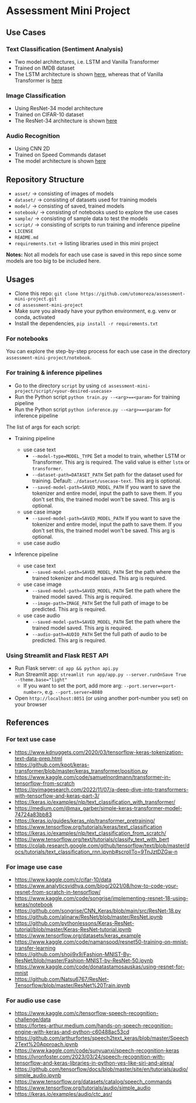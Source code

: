 # Assessment Mini Project

## Use Cases

### Text Classification (Sentiment Analysis)

- Two model architectures, i.e. LSTM and Vanilla Transformer
- Trained on IMDB dataset
- The LSTM architecture is shown [here](./asset/model_lstm.png), whereas that of Vanilla Transformer is [here](./asset/model_transformer.png)

### Image Classification

- Using ResNet-34 model architecture
- Trained on CIFAR-10 dataset
- The ResNet-34 architecture is shown [here](./asset/model_resnet.png)

### Audio Recognition

- Using CNN 2D
- Trained on Speed Commands dataset
- The model architecture is shown [here](./asset/model_audio.png)

## Repository Structure

- `asset/` -> consisting of images of models
- `dataset/` -> consisting of datasets used for training models
- `model/` -> consisting of saved, trained models
- `notebook/` -> consisting of notebooks used to explore the use cases
- `sample/` -> consisting of sample data to test the models
- `script/` -> consisting of scripts to run training and inference pipeline
- `LICENSE`
- `README.md`
- `requirements.txt` -> listing libraries used in this mini project

**Notes:** Not all models for each use case is saved in this repo since some models are too big to be included here.

## Usages

- Clone this repo: `git clone https://github.com/utomoreza/assessment-mini-project.git`
- `cd assessment-mini-project`
- Make sure you already have your python environment, e.g. venv or conda, activated
- Install the dependencies, `pip install -r requirements.txt`

### For notebooks

You can explore the step-by-step process for each use case in the directory `assessment-mini-project/notebook`.

### For training & inference pipelines

- Go to the directory `script` by using `cd assessment-mini-project/script/<your-desired-usecase>`
- Run the Python script `python train.py --<arg>==<param>` for training pipeline
- Run the Python script `python inference.py --<arg>==<param>` for inference pipeline

The list of args for each script:
- Training pipeline
    - use case text
        - `--model-type=MODEL_TYPE`
        Set a model to train, whether LSTM or Transformer. This arg is required. The valid value is either `lstm` or `transformer`.
        - `--dataset-path=DATASET_PATH`
        Set path for the dataset used for training. Default: `./dataset/usecase-text`. This arg is optional.
        - `--saved-model-path=SAVED_MODEL_PATH`
        If you want to save the tokenizer and entire model, input the path to save them. If you don't set this, the trained model won't be saved. This arg is optional.
    - use case image
        - `--saved-model-path=SAVED_MODEL_PATH`
        If you want to save the tokenizer and entire model, input the path to save them. If you don't set this, the trained model won't be saved. This arg is optional.
    - use case audio
        
- Inference pipeline
    - use case text
        - `--saved-model-path=SAVED_MODEL_PATH`
        Set the path where the trained tokenizer and model saved. This arg is required.
    - use case image
        - `--saved-model-path=SAVED_MODEL_PATH`
        Set the path where the trained model saved. This arg is required.
        - `--image-path=IMAGE_PATH`
        Set the full path of image to be predicted. This arg is required.
    - use case audio
        - `--saved-model-path=SAVED_MODEL_PATH`
        Set the path where the trained model saved. This arg is required.
        - `--audio-path=AUDIO_PATH`
        Set the full path of audio to be predicted. This arg is required.

### Using Streamlit and Flask REST API

- Run Flask server: `cd app && python api.py`
- Run Streamlit app: `streamlit run app/app.py --server.runOnSave True --theme.base="light"`
    - If you want to set the port, add more arg: `--port.server=<port-number>`, e.g. `--port.server=8080`
- Open `http://localhost:8051` (or using another port-number you set) on your browser

## References

### For text use case
- https://www.kdnuggets.com/2020/03/tensorflow-keras-tokenization-text-data-prep.html
- https://github.com/kpot/keras-transformer/blob/master/keras_transformer/position.py
- https://www.kaggle.com/code/samuelnordmann/transformer-in-tensorflow-from-scratch
- https://pyimagesearch.com/2022/11/07/a-deep-dive-into-transformers-with-tensorflow-and-keras-part-3/
- https://keras.io/examples/nlp/text_classification_with_transformer/
- https://medium.com/@max_garber/simple-keras-transformer-model-74724a83bb83
- https://keras.io/guides/keras_nlp/transformer_pretraining/
- https://www.tensorflow.org/tutorials/keras/text_classification
- https://keras.io/examples/nlp/text_classification_from_scratch/
- https://www.tensorflow.org/text/tutorials/classify_text_with_bert
- https://colab.research.google.com/github/tensorflow/text/blob/master/docs/tutorials/text_classification_rnn.ipynb#scrollTo=9TnJztDZGw-n

### For image use case
- https://www.kaggle.com/c/cifar-10/data
- https://www.analyticsvidhya.com/blog/2021/08/how-to-code-your-resnet-from-scratch-in-tensorflow/
- https://www.kaggle.com/code/songrise/implementing-resnet-18-using-keras/notebook
- https://github.com/songrise/CNN_Keras/blob/main/src/ResNet-18.py
- https://github.com/alinarw/ResNet/blob/master/ResNet.ipynb
- https://github.com/pythonlessons/Keras-ResNet-tutorial/blob/master/Keras-ResNet-tutorial.ipynb
- https://www.tensorflow.org/datasets/keras_example
- https://www.kaggle.com/code/namansood/resnet50-training-on-mnist-transfer-learning
- https://github.com/shoji9x9/Fashion-MNIST-By-ResNet/blob/master/Fashion-MNIST-by-ResNet-50.ipynb
- https://www.kaggle.com/code/donatastamosauskas/using-resnet-for-mnist
- https://github.com/Natsu6767/ResNet-Tensorflow/blob/master/ResNet%20Train.ipynb

### For audio use case
- https://www.kaggle.com/c/tensorflow-speech-recognition-challenge/data
- https://fortes-arthur.medium.com/hands-on-speech-recognition-engine-with-keras-and-python-c60488ac53cd
- https://github.com/arthurfortes/speech2text_keras/blob/master/Speech2Text%20Approach.ipynb
- https://www.kaggle.com/code/sunyuanxi/speech-recognition-keras
- https://lyronfoster.com/2023/03/24/speech-recognition-with-tensorflow-and-keras-libraries-in-python-yes-like-siri-and-alexa/
- https://github.com/tensorflow/docs/blob/master/site/en/tutorials/audio/simple_audio.ipynb
- https://www.tensorflow.org/datasets/catalog/speech_commands
- https://www.tensorflow.org/tutorials/audio/simple_audio
- https://keras.io/examples/audio/ctc_asr/
